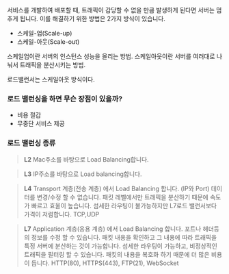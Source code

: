 서비스를 개발하여 배포할 때, 트래픽이 감당할 수 없을 만큼 발생하게 된다면 서버는 멈추게 됩니다.
이를 해결하기 위한 방법은 2가지 방식이 있습니다.

- 스케일-업(Scale-up)
- 스케일-아웃(Scale-out)

스케일업이란 서버의 인스턴스 성능을 올리는 방법.
스케일아웃이란 서버를 여러대로 나눠서 트래픽을 분산시키는 방법.

로드밸런서는 스케일아웃 방식이다.

### 로드 밸런싱을 하면 무슨 장점이 있을까?

- 비용 절감
- 무중단 서비스 제공

### 로드 밸런싱 종류

> **L2**
> Mac주소를 바탕으로 Load Balancing합니다.

> **L3**
> IP주소를 바탕으로 Load balancing합니다.

> **L4**
> Transport 계층(전송 계층) 에서 Load Balancing 합니다. (IP와 Port)
> 데이터를 변경/수정 할 수 없습니다.
> 패킷 레벨에서만 트래픽을 분산하기 때문에 속도가 빠르고 효울이 높습니다.
> 섬세한 라우팅이 불가능하지만 L7로드 밸런서보다 가격이 저렴합니다.
> TCP,UDP

> **L7**
> Application 계층(응용 계층) 에서 Load Balancing 합니다.
> 포트나 헤더등의 정보를 수정 할 수 있습니다.
> 패킷 내용을 확인하고 그 내용에 따라 트래픽을 특정 서버에 분산하는 것이 가능합니다.
> 섬세한 라우팅이 가능하고, 비정상적인 트래픽을 필터링 할 수 있습니다.
> 패킷의 내용을 복호화 하기 때문에 더 많은 비용이 듭니다.
> HTTP(80), HTTPS(443), FTP(21), WebSocket
